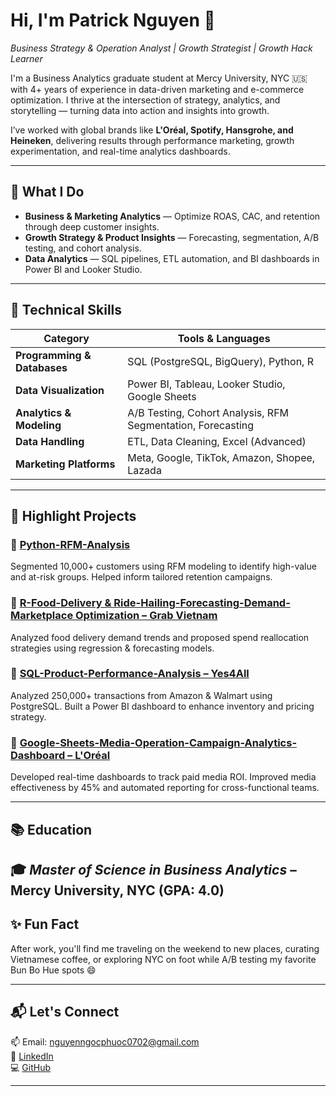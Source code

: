# Hi, I'm Patrick Nguyen 👋  
*Business Strategy & Operation Analyst | Growth Strategist | Growth Hack Learner*

I'm a Business Analytics graduate student at Mercy University, NYC 🇺🇸 with 4+ years of experience in data-driven marketing and e-commerce optimization. I thrive at the intersection of strategy, analytics, and storytelling — turning data into action and insights into growth.

I’ve worked with global brands like **L'Oréal, Spotify, Hansgrohe, and Heineken**, delivering results through performance marketing, growth experimentation, and real-time analytics dashboards.

---

## 💼 What I Do
- **Business & Marketing Analytics** — Optimize ROAS, CAC, and retention through deep customer insights.
- **Growth Strategy & Product Insights** — Forecasting, segmentation, A/B testing, and cohort analysis.
- **Data Analytics** — SQL pipelines, ETL automation, and BI dashboards in Power BI and Looker Studio.

---

## 🔧 Technical Skills

| Category                      | Tools & Languages                                         |
|------------------------------|------------------------------------------------------------|
| **Programming & Databases**  | SQL (PostgreSQL, BigQuery), Python, R                     |
| **Data Visualization**       | Power BI, Tableau, Looker Studio, Google Sheets           |
| **Analytics & Modeling**     | A/B Testing, Cohort Analysis, RFM Segmentation, Forecasting |
| **Data Handling**            | ETL, Data Cleaning, Excel (Advanced)                      |
| **Marketing Platforms**      | Meta, Google, TikTok, Amazon, Shopee, Lazada              |

---

## 📁 Highlight Projects

### 📌 [Python-RFM-Analysis](https://github.com/patricknn0702/Python_RFM_Analysis-Customer-segmentation)
Segmented 10,000+ customers using RFM modeling to identify high-value and at-risk groups. Helped inform tailored retention campaigns.

### 📌 [R-Food-Delivery & Ride-Hailing-Forecasting-Demand-Marketplace Optimization – Grab Vietnam](https://github.com/patricknn0702/Marketplace-Forecasting-Optimization)  
Analyzed food delivery demand trends and proposed spend reallocation strategies using regression & forecasting models.

### 📌 [SQL-Product-Performance-Analysis – Yes4All](https://github.com/patricknn0702/SQL_Product-Sales-Analysis-and-Forecast) 
Analyzed 250,000+ transactions from Amazon & Walmart using PostgreSQL. Built a Power BI dashboard to enhance inventory and pricing strategy.

### 📌 [Google-Sheets-Media-Operation-Campaign-Analytics-Dashboard – L'Oréal](https://docs.google.com/spreadsheets/d/102y_vb5iuKFxNSFXmrxBq_dDC4ivvSMU_xkzS0sfGpU/edit?gid=1197517046#gid=1197517046) 
Developed real-time dashboards to track paid media ROI. Improved media effectiveness by 45% and automated reporting for cross-functional teams.

---

## 📚 Education
🎓 *Master of Science in Business Analytics* – Mercy University, NYC (GPA: 4.0)  
---

## ✨ Fun Fact
After work, you'll find me traveling on the weekend to new places, curating Vietnamese coffee, or exploring NYC on foot while A/B testing my favorite Bun Bo Hue spots 😄

---

## 📬 Let's Connect
📫 Email: nguyenngocphuoc0702@gmail.com  
🔗 [LinkedIn](https://www.linkedin.com/in/phuocnguyenngoc)  
💻 [GitHub](https://github.com/patricknn0702)

---

